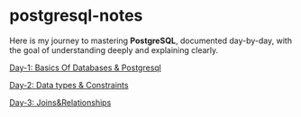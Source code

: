 # postgresql-notes

Here is my journey to mastering **PostgreSQL**, documented day-by-day, with the goal of understanding deeply and explaining clearly.

[Day-1: Basics Of Databases & Postgresql](https://github.com/anumcait/postgresql-notes/blob/main/Day-1-Basics.md)

[Day-2: Data types & Constraints](https://github.com/anumcait/postgresql-notes/blob/main/Day-2-Datatypes%26Constraints.md)

[Day-3: Joins&Relationships](Day-3-Joins&Relationships.md)



